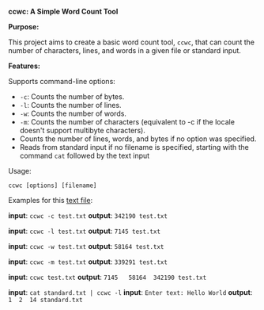 **ccwc: A Simple Word Count Tool**

**Purpose:**

This project aims to create a basic word count tool, `ccwc`, that can count the number of characters, lines, and words in a given file or standard input.

**Features:**

Supports command-line options:
- `-c`: Counts the number of bytes.
- `-l`: Counts the number of lines.
- `-w`: Counts the number of words.
- `-m`: Counts the number of characters (equivalent to -c if the locale doesn't support multibyte characters).
- Counts the number of lines, words, and bytes if no option was specified. 
- Reads from standard input if no filename is specified, starting with the command `cat` followed by the text input

Usage:

`ccwc [options] [filename]`

Examples for this [text file](https://github.com/karimhaddad32/CustomUnixCcwcCommand/blob/master/test.txt):

**input**: `ccwc -c test.txt` 
**output**: `342190 test.txt`

**input**: `ccwc -l test.txt` 
**output**: `7145 test.txt`

**input**: `ccwc -w test.txt` 
**output**: `58164 test.txt`

**input**: `ccwc -m test.txt` 
**output**: `339291 test.txt`

**input**: `ccwc test.txt` 
**output**: `7145   58164  342190 test.txt`

**input**: `cat standard.txt | ccwc -l` 
**input**: `Enter text: Hello World` 
**output**: `1  2  14 standard.txt`
